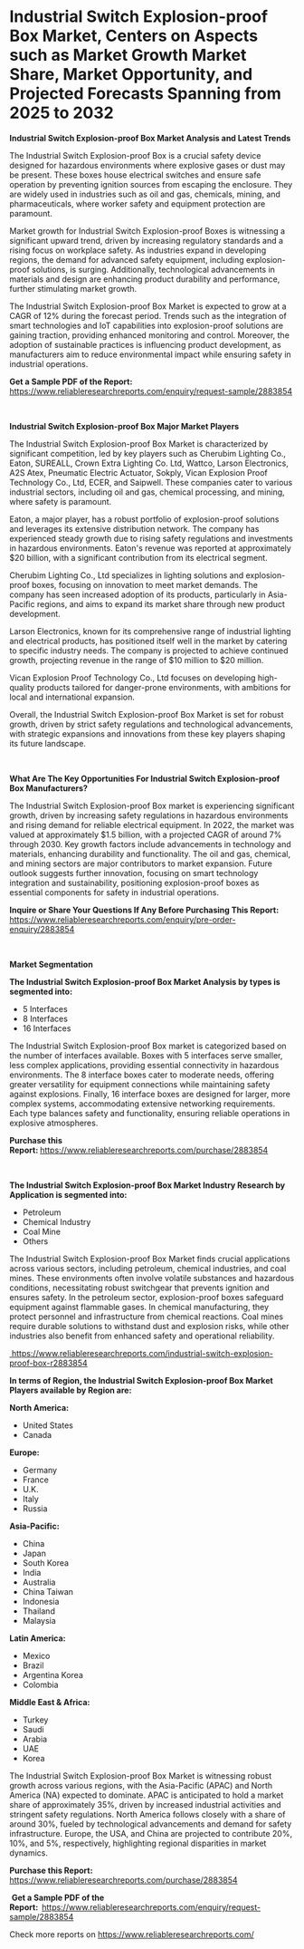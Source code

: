 <p><h1>Industrial Switch Explosion-proof Box Market, Centers on Aspects such as Market Growth Market Share, Market Opportunity, and Projected Forecasts Spanning from 2025 to 2032</h1></p><p><strong>Industrial Switch Explosion-proof Box Market Analysis and Latest Trends</strong></p>
<p><p>The Industrial Switch Explosion-proof Box is a crucial safety device designed for hazardous environments where explosive gases or dust may be present. These boxes house electrical switches and ensure safe operation by preventing ignition sources from escaping the enclosure. They are widely used in industries such as oil and gas, chemicals, mining, and pharmaceuticals, where worker safety and equipment protection are paramount.</p><p>Market growth for Industrial Switch Explosion-proof Boxes is witnessing a significant upward trend, driven by increasing regulatory standards and a rising focus on workplace safety. As industries expand in developing regions, the demand for advanced safety equipment, including explosion-proof solutions, is surging. Additionally, technological advancements in materials and design are enhancing product durability and performance, further stimulating market growth.</p><p>The Industrial Switch Explosion-proof Box Market is expected to grow at a CAGR of 12% during the forecast period. Trends such as the integration of smart technologies and IoT capabilities into explosion-proof solutions are gaining traction, providing enhanced monitoring and control. Moreover, the adoption of sustainable practices is influencing product development, as manufacturers aim to reduce environmental impact while ensuring safety in industrial operations.</p></p>
<p><strong>Get a Sample PDF of the Report:&nbsp;</strong> <a href="https://www.reliableresearchreports.com/enquiry/request-sample/2883854?utm_campaign=3020&utm_medium=2&utm_source=Github&utm_content=ia&utm_term=13032025&utm_id=industrial-switch-explosion-proof-box">https://www.reliableresearchreports.com/enquiry/request-sample/2883854</a></p>
<p>&nbsp;</p>
<p><strong>Industrial Switch Explosion-proof Box Major Market Players</strong></p>
<p><p>The Industrial Switch Explosion-proof Box Market is characterized by significant competition, led by key players such as Cherubim Lighting Co., Eaton, SUREALL, Crown Extra Lighting Co. Ltd, Wattco, Larson Electronics, A2S Atex, Pneumatic Electric Actuator, Sokply, Vican Explosion Proof Technology Co., Ltd, ECER, and Saipwell. These companies cater to various industrial sectors, including oil and gas, chemical processing, and mining, where safety is paramount.</p><p>Eaton, a major player, has a robust portfolio of explosion-proof solutions and leverages its extensive distribution network. The company has experienced steady growth due to rising safety regulations and investments in hazardous environments. Eaton's revenue was reported at approximately $20 billion, with a significant contribution from its electrical segment.</p><p>Cherubim Lighting Co., Ltd specializes in lighting solutions and explosion-proof boxes, focusing on innovation to meet market demands. The company has seen increased adoption of its products, particularly in Asia-Pacific regions, and aims to expand its market share through new product development.</p><p>Larson Electronics, known for its comprehensive range of industrial lighting and electrical products, has positioned itself well in the market by catering to specific industry needs. The company is projected to achieve continued growth, projecting revenue in the range of $10 million to $20 million.</p><p>Vican Explosion Proof Technology Co., Ltd focuses on developing high-quality products tailored for danger-prone environments, with ambitions for local and international expansion.</p><p>Overall, the Industrial Switch Explosion-proof Box Market is set for robust growth, driven by strict safety regulations and technological advancements, with strategic expansions and innovations from these key players shaping its future landscape.</p></p>
<p>&nbsp;</p>
<p><strong>What Are The Key Opportunities For Industrial Switch Explosion-proof Box Manufacturers?</strong></p>
<p><p>The Industrial Switch Explosion-proof Box market is experiencing significant growth, driven by increasing safety regulations in hazardous environments and rising demand for reliable electrical equipment. In 2022, the market was valued at approximately $1.5 billion, with a projected CAGR of around 7% through 2030. Key growth factors include advancements in technology and materials, enhancing durability and functionality. The oil and gas, chemical, and mining sectors are major contributors to market expansion. Future outlook suggests further innovation, focusing on smart technology integration and sustainability, positioning explosion-proof boxes as essential components for safety in industrial operations.</p></p>
<p><strong>Inquire or Share Your Questions If Any Before Purchasing This Report:</strong> <a href="https://www.reliableresearchreports.com/enquiry/pre-order-enquiry/2883854?utm_campaign=3020&utm_medium=2&utm_source=Github&utm_content=ia&utm_term=13032025&utm_id=industrial-switch-explosion-proof-box">https://www.reliableresearchreports.com/enquiry/pre-order-enquiry/2883854</a></p>
<p>&nbsp;</p>
<p><strong>Market Segmentation</strong></p>
<p><strong>The Industrial Switch Explosion-proof Box Market Analysis by types is segmented into:</strong></p>
<p><ul><li>5 Interfaces</li><li>8 Interfaces</li><li>16 Interfaces</li></ul></p>
<p><p>The Industrial Switch Explosion-proof Box market is categorized based on the number of interfaces available. Boxes with 5 interfaces serve smaller, less complex applications, providing essential connectivity in hazardous environments. The 8 interface boxes cater to moderate needs, offering greater versatility for equipment connections while maintaining safety against explosions. Finally, 16 interface boxes are designed for larger, more complex systems, accommodating extensive networking requirements. Each type balances safety and functionality, ensuring reliable operations in explosive atmospheres.</p></p>
<p><strong>Purchase this Report:&nbsp;</strong><a href="https://www.reliableresearchreports.com/purchase/2883854?utm_campaign=3020&utm_medium=2&utm_source=Github&utm_content=ia&utm_term=13032025&utm_id=industrial-switch-explosion-proof-box">https://www.reliableresearchreports.com/purchase/2883854</a></p>
<p>&nbsp;</p>
<p><strong>The Industrial Switch Explosion-proof Box Market Industry Research by Application is segmented into:</strong></p>
<p><ul><li>Petroleum</li><li>Chemical Industry</li><li>Coal Mine</li><li>Others</li></ul></p>
<p><p>The Industrial Switch Explosion-proof Box Market finds crucial applications across various sectors, including petroleum, chemical industries, and coal mines. These environments often involve volatile substances and hazardous conditions, necessitating robust switchgear that prevents ignition and ensures safety. In the petroleum sector, explosion-proof boxes safeguard equipment against flammable gases. In chemical manufacturing, they protect personnel and infrastructure from chemical reactions. Coal mines require durable solutions to withstand dust and explosion risks, while other industries also benefit from enhanced safety and operational reliability.</p></p>
<p><a href="https://www.reliableresearchreports.com/industrial-switch-explosion-proof-box-r2883854?utm_campaign=3020&utm_medium=2&utm_source=Github&utm_content=ia&utm_term=13032025&utm_id=industrial-switch-explosion-proof-box">&nbsp;https://www.reliableresearchreports.com/industrial-switch-explosion-proof-box-r2883854</a></p>
<p><strong>In terms of Region, the Industrial Switch Explosion-proof Box Market Players available by Region are:</strong></p>
<p>
    <p> <strong> North America: </strong>
        <ul>
            <li>United States</li>
            <li>Canada</li>
        </ul>
        </p> 
    <p> <strong> Europe: </strong>
        <ul>
            <li>Germany</li>
            <li>France</li>
            <li>U.K.</li>
            <li>Italy</li>
            <li>Russia</li>
        </ul>
        </p> 
    <p> <strong> Asia-Pacific: </strong>
        <ul>
            <li>China</li>
            <li>Japan</li>
            <li>South Korea</li>
            <li>India</li>
            <li>Australia</li>
            <li>China Taiwan</li>
            <li>Indonesia</li>
            <li>Thailand</li>
            <li>Malaysia</li>
        </ul>
        </p> 
    <p> <strong> Latin America: </strong>
        <ul>
            <li>Mexico</li>
            <li>Brazil</li>
            <li>Argentina Korea</li>
            <li>Colombia</li>
        </ul>
        </p> 
    <p> <strong> Middle East & Africa: </strong>
        <ul>
            <li>Turkey</li>
            <li>Saudi</li>
            <li>Arabia</li>
            <li>UAE</li>
            <li>Korea</li>
        </ul>
    </p>
    </p>
<p><p>The Industrial Switch Explosion-proof Box Market is witnessing robust growth across various regions, with the Asia-Pacific (APAC) and North America (NA) expected to dominate. APAC is anticipated to hold a market share of approximately 35%, driven by increased industrial activities and stringent safety regulations. North America follows closely with a share of around 30%, fueled by technological advancements and demand for safety infrastructure. Europe, the USA, and China are projected to contribute 20%, 10%, and 5%, respectively, highlighting regional disparities in market dynamics.</p></p>
<p><strong>Purchase this Report: </strong><a href="https://www.reliableresearchreports.com/purchase/2883854?utm_campaign=3020&utm_medium=2&utm_source=Github&utm_content=ia&utm_term=13032025&utm_id=industrial-switch-explosion-proof-box">https://www.reliableresearchreports.com/purchase/2883854</a></p>
<p>&nbsp;<strong>Get a Sample PDF of the Report:&nbsp;&nbsp;</strong><a href="https://www.reliableresearchreports.com/enquiry/request-sample/2883854?utm_campaign=3020&utm_medium=2&utm_source=Github&utm_content=ia&utm_term=13032025&utm_id=industrial-switch-explosion-proof-box">https://www.reliableresearchreports.com/enquiry/request-sample/2883854</a></p>
<p><strong></strong></p>
<p>Check more reports on <a href="https://www.reliableresearchreports.com/?utm_campaign=3020&utm_medium=2&utm_source=Github&utm_content=ia&utm_term=13032025&utm_id=industrial-switch-explosion-proof-box">https://www.reliableresearchreports.com/</a></p>